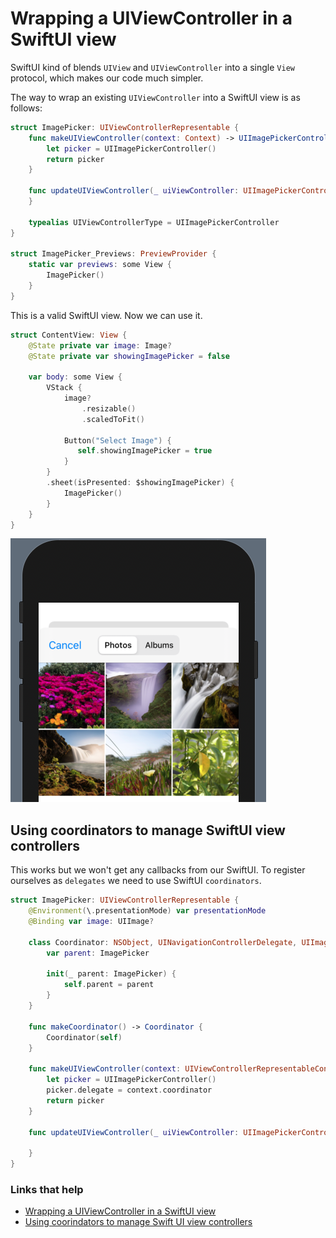 # Wrapping a UIViewController in a SwiftUI view

SwiftUI kind of blends `UIView` and `UIViewController` into a single `View `protocol, which makes our code much simpler.

The way to wrap an existing `UIViewController` into a SwiftUI view is as follows:

```swift
struct ImagePicker: UIViewControllerRepresentable {
    func makeUIViewController(context: Context) -> UIImagePickerController {
        let picker = UIImagePickerController()
        return picker
    }
    
    func updateUIViewController(_ uiViewController: UIImagePickerController, context: Context) {
    }
    
    typealias UIViewControllerType = UIImagePickerController
}

struct ImagePicker_Previews: PreviewProvider {
    static var previews: some View {
        ImagePicker()
    }
}
```

This is a valid SwiftUI view. Now we can use it.

```swift
struct ContentView: View {
    @State private var image: Image?
    @State private var showingImagePicker = false

    var body: some View {
        VStack {
            image?
                .resizable()
                .scaledToFit()

            Button("Select Image") {
               self.showingImagePicker = true
            }
        }
        .sheet(isPresented: $showingImagePicker) {
            ImagePicker()
        }
    }
}
```

![](images/1.png)

## Using coordinators to manage SwiftUI view controllers

This works but we won't get any callbacks from our SwiftUI. To register ourselves as `delegates` we need to use SwiftUI `coordinators`.

```swift
struct ImagePicker: UIViewControllerRepresentable {
    @Environment(\.presentationMode) var presentationMode
    @Binding var image: UIImage?

    class Coordinator: NSObject, UINavigationControllerDelegate, UIImagePickerControllerDelegate {
        var parent: ImagePicker

        init(_ parent: ImagePicker) {
            self.parent = parent
        }
    }

    func makeCoordinator() -> Coordinator {
        Coordinator(self)
    }

    func makeUIViewController(context: UIViewControllerRepresentableContext<ImagePicker>) -> UIImagePickerController {
        let picker = UIImagePickerController()
        picker.delegate = context.coordinator
        return picker
    }

    func updateUIViewController(_ uiViewController: UIImagePickerController, context: UIViewControllerRepresentableContext<ImagePicker>) {

    }
}
```

### Links that help

- [Wrapping a UIViewController in a SwiftUI view](https://www.hackingwithswift.com/books/ios-swiftui/wrapping-a-uiviewcontroller-in-a-swiftui-view)
- [Using coorindators to manage Swift UI view controllers](https://www.hackingwithswift.com/books/ios-swiftui/using-coordinators-to-manage-swiftui-view-controllers)





